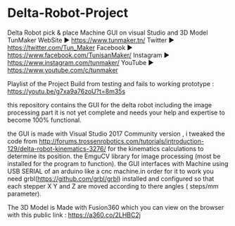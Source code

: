 # Delta-Robot-Project
Delta Robot pick &amp; place Machine GUI on visual Studio and 3D Model
TunMaker
WebSite ► https://www.tunmaker.tn/
Twitter ► https://twitter.com/Tun_Maker
Facebook ► https://www.facebook.com/TunisanMaker/
Instagram ► https://www.instagram.com/tunmaker/
YouTube ► https://www.youtube.com/c/tunmaker

Playlist of the Project Build from testing and fails to working prototype : https://youtu.be/g7xa9a76zoU?t=8m35s

this repository contains the GUI for the delta robot including the image processing part it is not yet complete and needs your help and expertise to become 100% functional.

the GUI is made with Visual Studio 2017 Community version , i tweaked the code from http://forums.trossenrobotics.com/tutorials/introduction-129/delta-robot-kinematics-3276/ for the kinematics calculations to determine its position. the EmguCV library for image processing (most be installed for the program to function).
the GUI interfaces with Machine using USB SERIAL of an arduino like a cnc machine.in order for it to work you need grbl(https://github.com/grbl/grbl) installed and configured so that each stepper X Y and Z are moved according to there angles ( steps/mm parameter).

The 3D Model is Made with Fusion360 which you can view on the browser with this public link : https://a360.co/2LHBC2j
